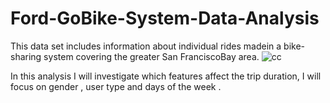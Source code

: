 # Ford-GoBike-System-Data-Analysis
This data set includes information about individual rides madein a bike-sharing system covering the greater San FranciscoBay area.
![cc](https://user-images.githubusercontent.com/100370599/155623258-9dea048b-71b5-40c2-963b-4483d7a29931.jpg)

In this analysis I will investigate which features affect the trip duration, I will focus on gender , user type and days of the week .
